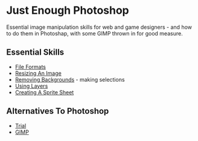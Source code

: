 # Just Enough Photoshop

Essential image manipulation skills for web and game designers - and how to do them in Photoshap, with some GIMP thrown in for good measure.

## Essential Skills

* [File Formats]()
* [Resizing An Image]()
* [Removing Backgrounds]() - making selections
* [Using Layers]()
* [Creating A Sprite Sheet]()

## Alternatives To Photoshop

* [Trial]()
* [GIMP]()
